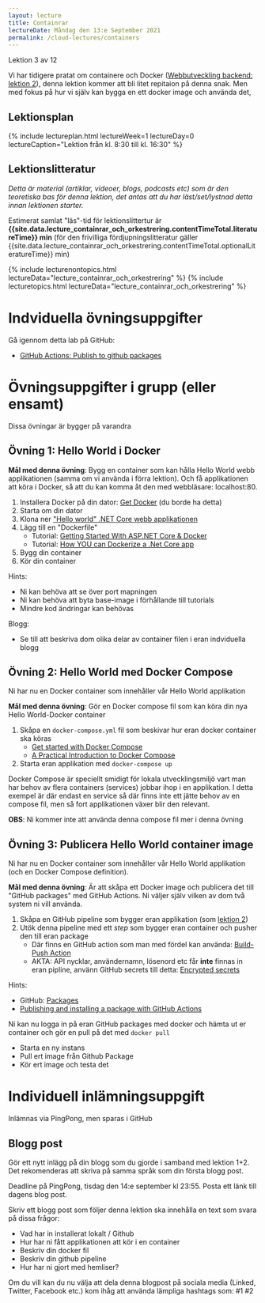 ```yaml
---
layout: lecture
title: Containrar
lectureDate: Måndag den 13:e September 2021
permalink: /cloud-lectures/containers
---
```


Lektion 3 av 12

Vi har tidigere pratat om containere och Docker ([Webbutveckling backend: lektion 2](https://pgbsnh20.github.io/PGBSNH20-backendweb/lectures/docker)), denna lektion kommer att bli litet repitaion på denna snak. Men med fokus på hur vi själv kan bygga en ett docker image och använda det,

## Lektionsplan

{% include lectureplan.html lectureWeek=1 lectureDay=0 lectureCaption="Lektion från kl. 8:30 till kl. 16:30" %}

## Lektionslitteratur
*Detta är material (artiklar, videoer, blogs, podcasts etc) som är den teoretiska bas för denna lektion, det antas att du har läst/set/lystnad detta innan lektionen starter.*

Estimerat samlat "läs"-tid för lektionslittertur är **{{site.data.lecture_containrar_och_orkestrering.contentTimeTotal.literatureTime}} min** (för den frivilliga fördjupningslitteratur gäller {{site.data.lecture_containrar_och_orkestrering.contentTimeTotal.optionalLiteratureTime}} min)

{% include lecturenontopics.html lectureData="lecture_containrar_och_orkestrering" %}
{% include lecturetopics.html lectureData="lecture_containrar_och_orkestrering" %}


# Indviduella övningsuppgifter

Gå igennom detta lab på GitHub:
* [GitHub Actions: Publish to github packages](https://lab.github.com/githubtraining/github-actions:-publish-to-github-packages)


# Övningsuppgifter i grupp (eller ensamt)

Dissa övningar är bygger på varandra
## Övning 1: Hello World i Docker

**Mål med denna övning**: Bygg en container som kan hålla Hello World webb applikationen (samma om vi använda i förra lektion). Och få applikationen att köra i Docker, så att du kan komma åt den med webbläsare: localhost:80.

1. Installera Docker på din dator: [Get Docker](https://docs.docker.com/get-docker/) (du borde ha detta)
2. Starta om din dator
3. Klona ner ["Hello world" .NET Core webb applikationen](https://github.com/skjohansen/SimpleWebHalloWorld) 
4. Lägg till en "Dockerfile"
   * Tutorial: [Getting Started With ASP.NET Core & Docker](https://morioh.com/p/5414a74be39d) 
   * Tutorial: [How YOU can Dockerize a .Net Core app](https://softchris.github.io/pages/dotnet-dockerize.html)
5. Bygg din container
6. Kör din container

Hints:

* Ni kan behöva att se över port mapningen
* Ni kan behöva att byta base-image i förhållande till tutorials
* Mindre kod ändringar kan behövas

Blogg:

* Se till att beskriva dom olika delar av container filen i eran indviduella blogg

## Övning 2: Hello World med Docker Compose

Ni har nu en Docker container som innehåller vår Hello World applikation

**Mål med denna övning**: Gör en Docker compose fil som kan köra din nya Hello World-Docker container 

1. Skåpa en `docker-compose.yml` fil som beskivar hur eran docker container ska köras
	* [Get started with Docker Compose](https://docs.docker.com/compose/gettingstarted/)
	* [A Practical Introduction to Docker Compose](https://hackernoon.com/practical-introduction-to-docker-compose-d34e79c4c2b6)
2. Starta eran applikation med `docker-compose up`

Docker Compose är speciellt smidigt för lokala utvecklingsmiljö vart man har behov av flera containers (services) jobbar ihop i en applikation. I detta exempel är där endast en service så där finns inte ett jätte behov av en compose fil, men så fort applikationen växer blir den relevant.

**OBS**: Ni kommer inte att använda denna compose fil mer i denna övning

## Övning 3: Publicera Hello World container image

Ni har nu en Docker container som innehåller vår Hello World applikation (och en Docker Compose definition).

**Mål med denna övning**: Är att skåpa ett Docker image och publicera det till "GitHub packages" med GitHub Actions. Ni väljer själv vilken av dom två system ni vill använda.

1. Skåpa en GitHub pipeline som bygger eran applikation (som [lektion 2](/cloud-lectures/ci))
2. Utök denna pipeline med ett *step* som bygger eran container och pusher den till eran package
   * Där finns en GitHub action som man med fördel kan använda: [Build-Push Action](https://github.com/docker/build-push-action)
   * AKTA: API nycklar, användernamn, lösenord etc får **inte** finnas in eran pipline, använn GitHub secrets till detta: [Encrypted secrets](https://docs.github.com/en/actions/reference/encrypted-secrets)

Hints:

* GitHub: [Packages](https://github.com/features/packages)
* [Publishing and installing a package with GitHub Actions](https://docs.github.com/en/packages/managing-github-packages-using-github-actions-workflows/publishing-and-installing-a-package-with-github-actions)

Ni kan nu logga in på eran GitHub packages med docker och hämta ut er container och gör en pull på det med `docker pull`

* Starta en ny instans
* Pull ert image från Github Package
* Kör ert image och testa det


# Individuell inlämningsuppgift

Inlämnas via PingPong, men sparas i GitHub
## Blogg post

Gör ett nytt inlägg på din blogg som du gjorde i samband med lektion 1+2. Det rekomenderas att skriva på samma språk som din första blogg post.

Deadline på PingPong, tisdag den 14:e september kl 23:55. Posta ett länk till dagens blog post.

Skriv ett blogg post som följer denna lektion ska innehålla en text som svara på dissa frågor:
* Vad har in installerat lokalt / Github
* Hur har ni fått applikationen att kör i en container
* Beskriv din docker fil
* Beskriv din github pipeline
* Hur har ni gjort med hemliser?


Om du vill kan du nu välja att dela denna blogpost på sociala media (Linked, Twitter, Facebook etc.) kom ihåg att använda lämpliga hashtags som: #1 #2

